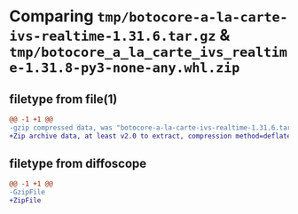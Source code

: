 # Comparing `tmp/botocore-a-la-carte-ivs-realtime-1.31.6.tar.gz` & `tmp/botocore_a_la_carte_ivs_realtime-1.31.8-py3-none-any.whl.zip`

## filetype from file(1)

```diff
@@ -1 +1 @@
-gzip compressed data, was "botocore-a-la-carte-ivs-realtime-1.31.6.tar", last modified: Thu Jul 20 01:20:24 2023, max compression
+Zip archive data, at least v2.0 to extract, compression method=deflate
```

## filetype from diffoscope

```diff
@@ -1 +1 @@
-GzipFile
+ZipFile
```

